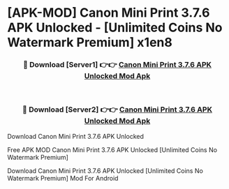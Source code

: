 # [APK-MOD] Canon Mini Print 3.7.6 APK Unlocked - [Unlimited Coins No Watermark Premium] x1en8



<div align="center">
<h3>🔴 Download [Server1] 👉👉 <a href="https://momento.my/?title=Canon_Mini_Print_3.7.6_APK_Unlocked">Canon Mini Print 3.7.6 APK Unlocked Mod Apk</a></h3><br>

<h3>🔴 Download [Server2] 👉👉 <a href="https://momento.my/?title=Canon_Mini_Print_3.7.6_APK_Unlocked">Canon Mini Print 3.7.6 APK Unlocked Mod Apk</a></h3>
</div>



Download Canon Mini Print 3.7.6 APK Unlocked 

Free APK MOD Canon Mini Print 3.7.6 APK Unlocked [Unlimited Coins No Watermark Premium]

Download Canon Mini Print 3.7.6 APK Unlocked [Unlimited Coins No Watermark Premium] Mod For Android
